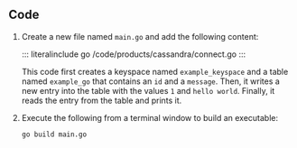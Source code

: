 
## Code

1.  Create a new file named `main.go` and add the following content:

    ::: literalinclude go
    /code/products/cassandra/connect.go
    :::

    This code first creates a keyspace named `example_keyspace` and a
    table named `example_go` that contains an `id` and a `message`.
    Then, it writes a new entry into the table with the values `1` and
    `hello world`. Finally, it reads the entry from the table and prints
    it.

2.  Execute the following from a terminal window to build an executable:

    ``` 
    go build main.go
    ```